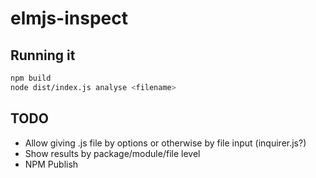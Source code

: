 # elmjs-inspect

## Running it

```sh
npm build
node dist/index.js analyse <filename>
```

## TODO

- Allow giving .js file by options or otherwise by file input (inquirer.js?)
- Show results by package/module/file level
- NPM Publish
